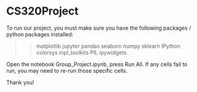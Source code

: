 # CS320Project

To run our project, you must make sure you have the following packages / python packages installed:
>> matplotlib
>> jupyter
>> pandas
>> seaborn
>> numpy
>> sklearn
>> IPython
>> colorsys
>> mpl_toolkits
>> PIL
>> ipywidgets

Open the notebook Group_Project.ipynb, press Run All. If any cells fail to run, you may need to re-run those specific cells.

Thank you!
